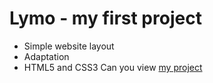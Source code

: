 # Lymo - my first project
- Simple website layout
- Adaptation
- HTML5 and CSS3
Can you view [my project](https://www.example.com)
